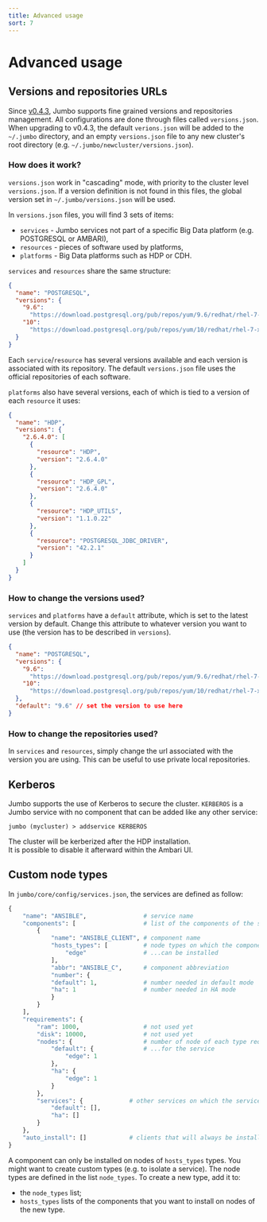 ```yaml
---
title: Advanced usage
sort: 7
---
```


# Advanced usage

## Versions and repositories URLs

Since [v0.4.3](../../overview/versions), Jumbo supports fine grained versions and repositories management. All configurations are done through files called `versions.json`. When upgrading to v0.4.3, the default `verions.json` will be added to the `~/.jumbo` directory, and an empty `versions.json` file to any new cluster's root directory (e.g. `~/.jumbo/newcluster/versions.json`).

### How does it work?

`versions.json` work in "cascading" mode, with priority to the cluster level `versions.json`. If a version definition is not found in this files, the global version set in `~/.jumbo/versions.json` will be used.

In `versions.json` files, you will find 3 sets of items:

- `services` - Jumbo services not part of a specific Big Data platform (e.g. POSTGRESQL or AMBARI),
- `resources` - pieces of software used by platforms,
- `platforms` - Big Data platforms such as HDP or CDH.

`services` and `resources` share the same structure:

```json
{
  "name": "POSTGRESQL",
  "versions": {
    "9.6":
      "https://download.postgresql.org/pub/repos/yum/9.6/redhat/rhel-7-x86_64/pgdg-centos96-9.6-3.noarch.rpm",
    "10":
      "https://download.postgresql.org/pub/repos/yum/10/redhat/rhel-7-x86_64/pgdg-centos10-10-2.noarch.rpm"
  }
}
```

Each `service`/`resource` has several versions available and each version is associated with its repository. The default `versions.json` file uses the official repositories of each software.

`platforms` also have several versions, each of which is tied to a version of each `resource` it uses:

```json
{
  "name": "HDP",
  "versions": {
    "2.6.4.0": [
      {
        "resource": "HDP",
        "version": "2.6.4.0"
      },
      {
        "resource": "HDP_GPL",
        "version": "2.6.4.0"
      },
      {
        "resource": "HDP_UTILS",
        "version": "1.1.0.22"
      },
      {
        "resource": "POSTGRESQL_JDBC_DRIVER",
        "version": "42.2.1"
      }
    ]
  }
}
```

### How to change the versions used?

`services` and `platforms` have a `default` attribute, which is set to the latest version by default. Change this attribute to whatever version you want to use (the version has to be described in `versions`).

```json
{
  "name": "POSTGRESQL",
  "versions": {
    "9.6":
      "https://download.postgresql.org/pub/repos/yum/9.6/redhat/rhel-7-x86_64/pgdg-centos96-9.6-3.noarch.rpm",
    "10":
      "https://download.postgresql.org/pub/repos/yum/10/redhat/rhel-7-x86_64/pgdg-centos10-10-2.noarch.rpm"
  },
  "default": "9.6" // set the version to use here
}
```

### How to change the repositories used?

In `services` and `resources`, simply change the url associated with the version you are using. This can be useful to use private local repositories.

## Kerberos

Jumbo supports the use of Kerberos to secure the cluster. `KERBEROS` is a Jumbo service with no component that can be added like any other service:

```
jumbo (mycluster) > addservice KERBEROS
```

The cluster will be kerberized after the HDP installation.  
It is possible to disable it afterward within the Ambari UI.

## Custom node types

In `jumbo/core/config/services.json`, the services are defined as follow:

```python
{
	"name": "ANSIBLE",				  # service name
	"components": [				      # list of the components of the service
		{
			"name": "ANSIBLE_CLIENT", # component name
			"hosts_types": [		  # node types on which the component...
				"edge"                # ...can be installed
			],
			"abbr": "ANSIBLE_C",	  # component abbreviation
			"number": {
			"default": 1,			  # number needed in default mode
			"ha": 1			          # number needed in HA mode
			}
		}
	],
	"requirements": {
		"ram": 1000,                  # not used yet
		"disk": 10000,			      # not used yet
		"nodes": {					  # number of node of each type required...
			"default": {			  # ...for the service
				"edge": 1
			},
			"ha": {
				"edge": 1
			}
		},
		"services": {			  # other services on which the service depends
			"default": [],
			"ha": []
		}
	},
	"auto_install": []			  # clients that will always be installed
}
```

A component can only be installed on nodes of `hosts_types` types. You might want to create custom types (e.g. to isolate a service). The node types are defined in the list `node_types`. To create a new type, add it to:

- the `node_types` list;
- `hosts_types` lists of the components that you want to install on nodes of the new type.

<hint-box
    type='info'
    text='On auto-installation of a service, the components are added in priority to nodes of the first type of the `hosts_types` list.'
    ></hint-box>

